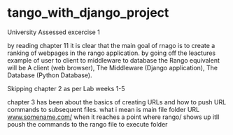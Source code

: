 # tango_with_django_project
University Assessed excercise 1 

by reading chapter 11 it is clear that the main goal of rnago is to create a ranking of webpages in the rango application.
by going off the leactures example of user to client to middleware to database the Rango equivalent will be
A client (web browser), The Middleware (Django application), The Database (Python Database).


Skipping chapter 2 as per Lab weeks 1-5


chapter 3 has been about the basics of creating URLs and how to push URL commands to subsequent files. 
what i mean is main file folder URL www.somename.com/ when it reaches a point where rango/ shows up
itll poush the commands to the rango file to execute folder


